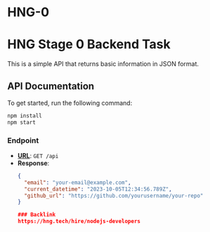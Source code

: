 # HNG-0
# HNG Stage 0 Backend Task

This is a simple API that returns basic information in JSON format.

## API Documentation
To get started, run the following command:
```bash
npm install
npm start
```

### Endpoint
- **[URL](https://hng-0-i64c.onrender.com)**: `GET /api`
- **Response**:
  ```json
  {
    "email": "your-email@example.com",
    "current_datetime": "2023-10-05T12:34:56.789Z",
    "github_url": "https://github.com/yourusername/your-repo"
  }

  ### Backlink
  https://hng.tech/hire/nodejs-developers